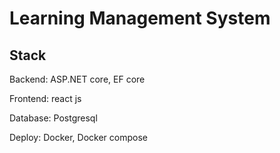 # Learning Management System

## Stack
Backend: ASP.NET core, EF core

Frontend: react js

Database: Postgresql

Deploy: Docker, Docker compose
